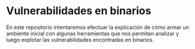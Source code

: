 # Vulnerabilidades en binarios

En este repositorio intentaremos efectuar la explicación de cómo armar un ambiente inicial con algunas herramientas que nos permitan analizar y luego explotar las vulnerabilidades encontradas en binarios.
